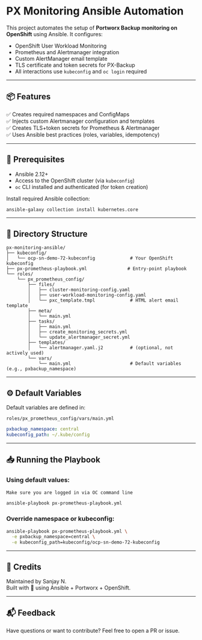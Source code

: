 # PX Monitoring Ansible Automation

This project automates the setup of **Portworx Backup monitoring on OpenShift** using Ansible. It configures:

- OpenShift User Workload Monitoring
- Prometheus and Alertmanager integration
- Custom AlertManager email template
- TLS certificate and token secrets for PX-Backup
- All interactions use `kubeconfig` and `oc login` required

---

## 📦 Features

✅ Creates required namespaces and ConfigMaps  
✅ Injects custom Alertmanager configuration and templates  
✅ Creates TLS+token secrets for Prometheus & Alertmanager  
✅ Uses Ansible best practices (roles, variables, idempotency)  

---

## 🚀 Prerequisites

- Ansible 2.12+  
- Access to the OpenShift cluster (via `kubeconfig`)  
- `oc` CLI installed and authenticated (for token creation)

Install required Ansible collection:
```bash
ansible-galaxy collection install kubernetes.core
```

---

## 📂 Directory Structure

```
px-monitoring-ansible/
├── kubeconfig/
│   └── ocp-sn-demo-72-kubeconfig             # Your OpenShift kubeconfig
├── px-prometheus-playbook.yml               # Entry-point playbook
└── roles/
    └── px_prometheus_config/
        ├── files/
        │   ├── cluster-monitoring-config.yaml
        │   ├── user-workload-monitoring-config.yaml
        │   └── pxc_template.tmpl             # HTML alert email template
        ├── meta/
        │   └── main.yml
        ├── tasks/
        │   ├── main.yml
        │   ├── create_monitoring_secrets.yml
        │   └── update_alertmanager_secret.yml
        ├── templates/
        │   └── alertmanager.yaml.j2          # (optional, not actively used)
        └── vars/
            └── main.yml                      # Default variables (e.g., pxbackup_namespace)
```

---

## ⚙️ Default Variables

Default variables are defined in:
```
roles/px_prometheus_config/vars/main.yml
```

```yaml
pxbackup_namespace: central
kubeconfig_path: ~/.kube/config 
```

---

## 📥 Running the Playbook

### Using default values:

```bash
Make sure you are logged in via OC command line 
```

```bash
ansible-playbook px-prometheus-playbook.yml
```

### Override namespace or kubeconfig:

```bash
ansible-playbook px-prometheus-playbook.yml \
  -e pxbackup_namespace=central \
  -e kubeconfig_path=kubeconfig/ocp-sn-demo-72-kubeconfig
```

---

## 🙌 Credits

Maintained by Sanjay N.  
Built with 💙 using Ansible + Portworx + OpenShift.

---

## 📬 Feedback

Have questions or want to contribute? Feel free to open a PR or issue.

